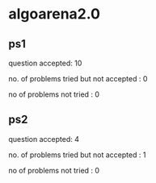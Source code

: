 

# algoarena2.0

## ps1
question accepted: 10 

no. of problems tried but not accepted : 0

no of problems not tried : 0

## ps2
question accepted: 4

no. of problems tried but not accepted : 1

no of problems not tried : 0






